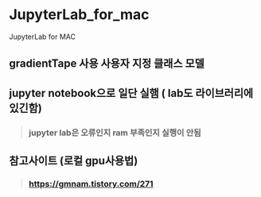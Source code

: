 # JupyterLab_for_mac
JupyterLab for MAC

## gradientTape 사용 사용자 지정 클래스 모델

## jupyter notebook으로 일단 실햄 ( lab도 라이브러리에 있긴함)
> ### jupyter lab은 오류인지 ram 부족인지 실행이 안됨

## 참고사이트 (로컬 gpu사용법)
> ### https://gmnam.tistory.com/271
> 
